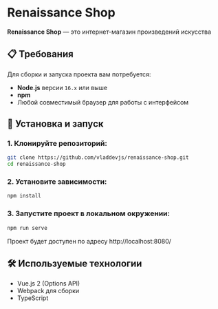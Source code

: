 # Renaissance Shop

**Renaissance Shop** — это интернет-магазин произведений искусства

## 📋 Требования

Для сборки и запуска проекта вам потребуется:  
- **Node.js** версии `16.x` или выше  
- **npm**
- Любой совместимый браузер для работы с интерфейсом  

## 📂 Установка и запуск

### 1. Клонируйте репозиторий:
```bash
git clone https://github.com/vladdevjs/renaissance-shop.git
cd renaissance-shop
```
### 2. Установите зависимости:
```bash
npm install
```
### 3. Запустите проект в локальном окружении:
```bash
npm run serve
```
Проект будет доступен по адресу http://localhost:8080/

## 🛠 Используемые технологии
- Vue.js 2 (Options API)
- Webpack для сборки
- TypeScript